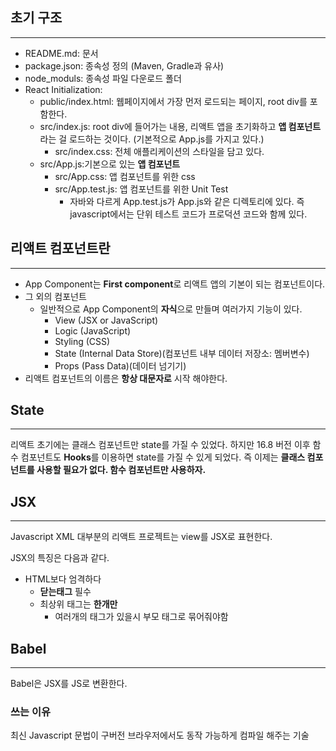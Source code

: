 
## 초기 구조
---
- README.md: 문서
- package.json: 종속성 정의 (Maven, Gradle과 유사)
- node_moduls: 종속성 파일 다운로드 폴더
- React Initialization:
	- public/index.html: 웹페이지에서 가장 먼저 로드되는 페이지, root div를 포함한다.
	- src/index.js: root div에 들어가는 내용, 리액트 앱을 초기화하고 **앱 컴포넌트**라는 걸 로드하는 것이다.  (기본적으로 App.js를 가지고 있다.)
		- src/index.css: 전체 애플리케이션의 스타일을 담고 있다.
	- src/App.js:기본으로 있는 **앱 컴포넌트**
		- src/App.css: 앱 컴포넌트를 위한 css
		- src/App.test.js: 앱 컴포넌트를 위한 Unit Test
			- 자바와 다르게 App.test.js가 App.js와 같은 디렉토리에 있다. 즉 javascript에서는 단위 테스트 코드가 프로덕션 코드와 함께 있다.

## 리액트 컴포넌트란
---
- App Component는 **First component**로 리액트 앱의 기본이 되는 컴포넌트이다.
- 그 외의 컴포넌트
	- 일반적으로 App Component의 **자식**으로 만들며 여러가지 기능이 있다.
		- View (JSX or JavaScript)
		- Logic (JavaScript)
		- Styling (CSS)
		- State (Internal Data Store)(컴포넌트 내부 데이터 저장소: 멤버변수)
		- Props (Pass Data)(데이터 넘기기)
- 리액트 컴포넌트의 이름은 **항상 대문자로** 시작 해야한다.

## State
---
리액트 초기에는 클래스 컴포넌트만 state를 가질 수 있었다.
하지만 16.8 버전 이후 함수 컴포넌트도 **Hooks**를 이용하면 state를 가질 수 있게 되었다.
즉 이제는 **클래스 컴포넌트를 사용할 필요가 없다. 함수 컴포넌트만 사용하자.**

## JSX
---
Javascript XML
대부분의 리액트 프로젝트는 view를 JSX로 표현한다.

JSX의 특징은 다음과 같다.
- HTML보다 엄격하다
	- **닫는태그** 필수
	- 최상위 태그는 **한개만**
		- 여러개의 태그가 있을시 부모 태그로 묶어줘야함

## Babel
---
Babel은 JSX를 JS로 변환한다.
### 쓰는 이유
최신 Javascript 문법이 구버전 브라우저에서도 동작 가능하게 컴파일 해주는 기술